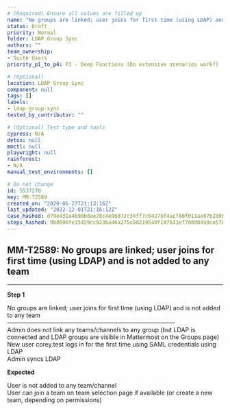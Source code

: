 ```yaml
---
# (Required) Ensure all values are filled up
name: "No groups are linked; user joins for first time (using LDAP) and is not added to any team"
status: Draft
priority: Normal
folder: LDAP Group Sync
authors: ""
team_ownership:
- Suite Users
priority_p1_to_p4: P3 - Deep Functions (Do extensive scenarios work?)

# (Optional)
location: LDAP Group Sync
component: null
tags: []
labels:
- ldap-group-sync
tested_by_contributor: ""

# (Optional) Test type and tools
cypress: N/A
detox: null
mmctl: null
playwright: null
rainforest:
- N/A
manual_test_environments: []

# Do not change
id: 5537270
key: MM-T2589
created_on: "2020-05-27T21:13:16Z"
last_updated: "2022-12-01T21:16:12Z"
case_hashed: d79e431a4b98bdae78c4e96072c38ff7c9427bf4acf88f011ae87b280bbcb612aba8e72717faf0ef2d093fcfe02446b7
steps_hashed: 9bd096fe15429cc9236a46a275c8d219540f147631ef708d04a9ce57b1c3aaa50531f012b91568e01a5d754883908030
---
```


<!-- (Auto-generated) Based on frontmatter's "key" and "name" -->

## MM-T2589: No groups are linked; user joins for first time (using LDAP) and is not added to any team

---

**Step 1**

No groups are linked; user joins for first time (using LDAP) and is not added to any team\
————————————————————————————\
Admin does not link any teams/channels to any group (but LDAP is connected and LDAP groups are visible in Mattermost on the Groups page)\
New user corey.test logs in for the first time using SAML credentials using LDAP\
Admin syncs LDAP

**Expected**

User is not added to any team/channel\
User can join a team on team selection page if available (or create a new team, depending on permissions)
